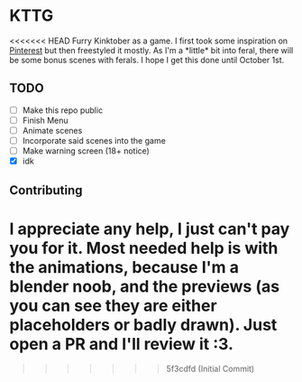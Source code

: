 # KTTG
<<<<<<< HEAD
Furry Kinktober as a game. I first took some inspiration on [Pinterest](https://www.pinterest.com) but then freestyled it mostly.
As I'm a \*little\* bit into feral, there will be some bonus scenes with ferals.
I hope I get this done until October 1st.

## TODO
- [ ] Make this repo public
- [ ] Finish Menu
- [ ] Animate scenes
- [ ] Incorporate said scenes into the game
- [ ] Make warning screen (18+ notice)
- [x] idk

## Contributing
I appreciate any help, I just can't pay you for it. Most needed help is with the animations,
because I'm a blender noob, and the previews (as you can see they are either placeholders or badly drawn).
Just open a PR and I'll review it :3.
=======
>>>>>>> 5f3cdfd (Initial Commit)
